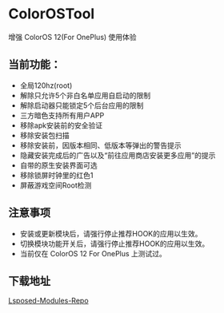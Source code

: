# ColorOSTool

增强 ColorOS 12(For OnePlus) 使用体验

## 当前功能：
- 全局120hz(root)
- 解除只允许5个非白名单应用自启动的限制
- 解除启动器只能锁定5个后台应用的限制
- 三方暗色支持所有用户APP
- 移除apk安装前的安全验证
- 移除安装包扫描
- 移除安装前，因版本相同、低版本等弹出的警告提示
- 隐藏安装完成后的广告以及“前往应用商店安装更多应用”的提示
- 自带的原生安装界面可选
- 移除锁屏时钟里的红色1
- 屏蔽游戏空间Root检测

## 注意事项
- 安装或更新模块后，请强行停止推荐HOOK的应用以生效。
- 切换模块功能开关后，请强行停止推荐HOOK的应用以生效。
- 当前仅在 ColorOS 12 For OnePlus 上测试过。

## 下载地址
<a href="https://github.com/Xposed-Modules-Repo/com.oosl.colorostool/releases/latest">Lsposed-Modules-Repo</a>
